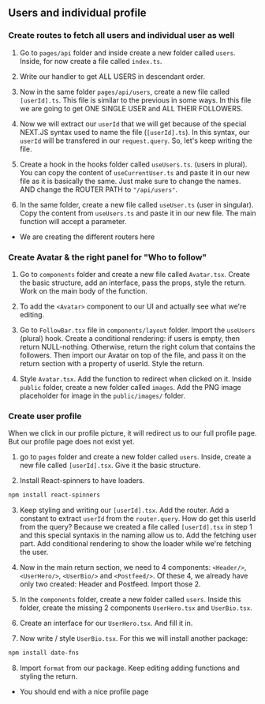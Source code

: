 ## Users and individual profile

### Create routes to fetch all users and individual user as well

1. Go to `pages/api` folder and inside create a new folder called `users`. Inside, for now create a file called `index.ts`.

2. Write our handler to get ALL USERS in descendant order.

3. Now in the same folder `pages/api/users`, create a new file called `[userId].ts`. This file is similar to the previous in some ways. In this file we are going to get ONE SINGLE USER and ALL THEIR FOLLOWERS.

4. Now we will extract our `userId` that we will get because of the special NEXT.JS syntax used to name the file (`[userId].ts`). In this syntax, our `userId` will be transfered in our `request.query`. So, let's keep writing the file.

5. Create a hook in the hooks folder called `useUsers.ts`. (users in plural). You can copy the content of `useCurrentUser.ts` and paste it in our new file as it is basically the same. Just make sure to change the names. AND change the ROUTER PATH to `"/api/users"`.

6. In the same folder, create a new file called `useUser.ts` (user in singular). Copy the content from `useUsers.ts` and paste it in our new file. The main function will accept a parameter.

-   We are creating the different routers here

### Create Avatar & the right panel for "Who to follow"

1. Go to `components` folder and create a new file called `Avatar.tsx`. Create the basic structure, add an interface, pass the props, style the return. Work on the main body of the function.

2. To add the `<Avatar>` component to our UI and actually see what we're editing.

3. Go to `FollowBar.tsx` file in `components/layout` folder. Import the `useUsers` (plural) hook. Create a conditional rendering: if users is empty, then return NULL-nothing. Otherwise, return the right colum that contains the followers. Then import our Avatar on top of the file, and pass it on the return section with a property of userId. Style the return.

4. Style `Avatar.tsx`. Add the function to redirect when clicked on it. Inside `public` folder, create a new folder called `images`. Add the PNG image placeholder for image in the `public/images/` folder.

### Create user profile

When we click in our profile picture, it will redirect us to our full profile page. But our profile page does not exist yet.

1. go to `pages` folder and create a new folder called `users`. Inside, create a new file called `[userId].tsx`. Give it the basic structure.

2. Install React-spinners to have loaders.

```sh
npm install react-spinners
```

3. Keep styling and writing our `[userId].tsx`. Add the router. Add a constant to extract `userId` from the `router.query`. How do get this userId from the query? Because we created a file called `[userId].tsx` in step 1 and this special syntaxis in the naming allow us to. Add the fetching user part. Add conditional rendering to show the loader while we're fetching the user.

4. Now in the main return section, we need to 4 components: `<Header/>`, `<UserHero/>`, `<UserBio/>` and `<Postfeed/>`. Of these 4, we already have only two created: Header and Postfeed. Import those 2.

5. In the `components` folder, create a new folder called `users`. Inside this folder, create the missing 2 components `UserHero.tsx` and `UserBio.tsx`.

6. Create an interface for our `UserHero.tsx`. And fill it in.

7. Now write / style `UserBio.tsx`. For this we will install another package:

```sh
npm install date-fns
```

8. Import `format` from our package. Keep editing adding functions and styling the return.

-   You should end with a nice profile page
